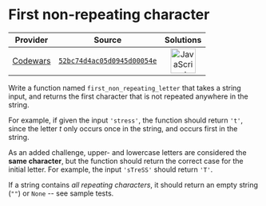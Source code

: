 [_metadata_:generated]: - "true"

# First non-repeating character

<!-- INFO TABLE BEGIN -->

| Provider                                        | Source                                                                               | Solutions                                                                                                                                                    |
| :---------------------------------------------: | :----------------------------------------------------------------------------------: | :----------------------------------------------------------------------------------------------------------------------------------------------------------: |
| [Codewars](../../../docs/providers/Codewars.md) | [`52bc74d4ac05d0945d00054e`](https://www.codewars.com/kata/52bc74d4ac05d0945d00054e) | [<img src="https://res.cloudinary.com/rascaltwo/image/upload/v1631924076/javascript_ehszr7.svg" alt="JavaScript" title="JavaScript" width="50" />](solve.js) |

<!-- INFO TABLE END -->

Write a function named `first_non_repeating_letter` that takes a string input, and returns the first character that is not repeated anywhere in the string.

For example, if given the input `'stress'`, the function should return `'t'`, since the letter *t* only occurs once in the string, and occurs first in the string.

As an added challenge, upper- and lowercase letters are considered the **same character**, but the function should return the correct case for the initial letter.  For example, the input `'sTreSS'` should return `'T'`.

If a string contains *all repeating characters*, it should return an empty string (`""`) or `None` -- see sample tests.
